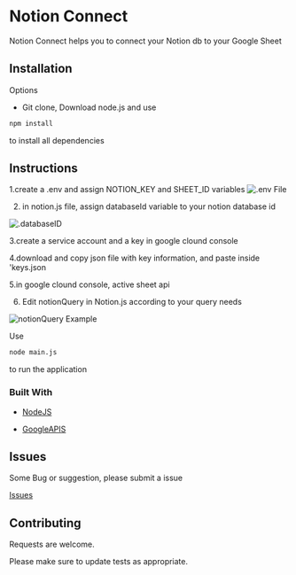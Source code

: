 
# Notion Connect
Notion Connect helps you to connect your Notion db to your Google Sheet

## Installation

Options


* Git clone, Download node.js and use
```bash 
npm install
``` 
to install all dependencies

## Instructions

1.create a .env and assign NOTION_KEY and SHEET_ID variables
<img src="https://i.imgur.com/cfHHCYW.png" alt=".env File">

2. in notion.js file, assign databaseId variable to your notion database id
<img src="https://i.imgur.com/iBcMAZK.png" alt=".databaseID">

3.create a service account and a key in google clound console

4.download and copy json file with key information, and paste inside 'keys.json

5.in google clound console, active sheet api

6. Edit notionQuery in Notion.js according to your query needs
<img src="https://i.imgur.com/alezUtS.png" alt="notionQuery Example">

Use 
```bash 
node main.js
``` 
to run the application
### Built With

* [NodeJS](https://nodejs.org/en/)

* [GoogleAPIS](https://www.npmjs.com/package/googleapis)


## Issues

Some Bug or suggestion, please submit a issue

[Issues](https://github.com/Kassiowl/Gym-Rat/issues)

## Contributing
Requests are welcome.

Please make sure to update tests as appropriate.




